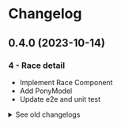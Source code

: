 # Changelog

## 0.4.0 (2023-10-14)

### 4 - Race detail

- Implement Race Component
- Add PonyModel
- Update e2e and unit test

<details>
  <summary>See old changelogs</summary>

  ## 0.3.0 (2023-10-14)

  ### 3 - List of races

  - Implement Races Component
  - Update e2e and unit test
  
  ## 0.2.0 (2023-10-14)

  ### 2 - Templates

  - Implement Menu Component
  - Update e2e and unit test

  ## 0.1.0 (2023-10-14)

  ### 0 - Getting started

  - Generate the angular project
  - Add some styles
  - Implement Unit tests
  - Implement End-to-end tests
  - Implement Lint

<details>
